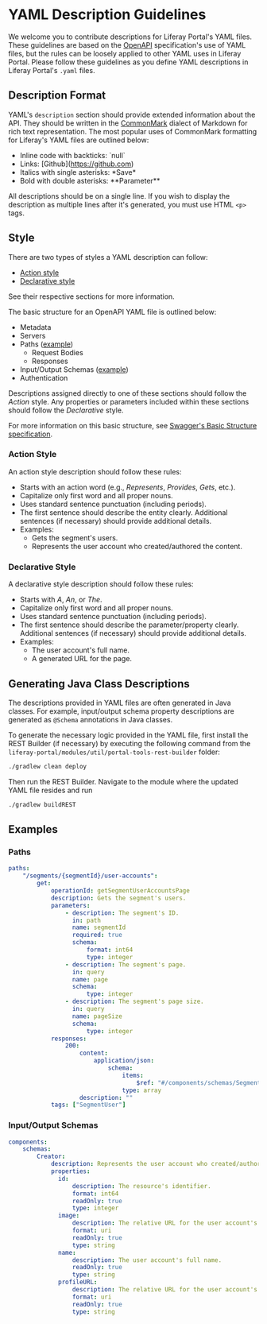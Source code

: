 # YAML Description Guidelines

We welcome you to contribute descriptions for Liferay Portal's YAML files. These
guidelines are based on the
[OpenAPI](https://swagger.io/docs/specification/about/) specification's use of
YAML files, but the rules can be loosely applied to other YAML uses in Liferay
Portal. Please follow these guidelines as you define YAML descriptions in
Liferay Portal's `.yaml` files.

## Description Format

YAML's `description` section should provide extended information about the API.
They should be written in the [CommonMark](https://commonmark.org/help/)
dialect of Markdown for rich text representation. The most popular uses of
CommonMark formatting for Liferay's YAML files are outlined below:

- Inline code with backticks: \`null\`
- Links: [Github]\(https://github.com)
- Italics with single asterisks: \*Save\*
- Bold with double asterisks: \*\*Parameter\*\*

All descriptions should be on a single line. If you wish to display the
description as multiple lines after it's generated, you must use HTML `<p>`
tags.

## Style

There are two types of styles a YAML description can follow:

- [Action style](#action-style)
- [Declarative style](#declarative-style)

See their respective sections for more information.

The basic structure for an OpenAPI YAML file is outlined below:

- Metadata
- Servers
- Paths ([example](#paths))
    - Request Bodies
    - Responses
- Input/Output Schemas ([example](#input-output-schemas))
- Authentication

Descriptions assigned directly to one of these sections should follow the
*Action* style. Any properties or parameters included within these sections
should follow the *Declarative* style.

For more information on this basic structure, see
[Swagger's Basic Structure specification](https://swagger.io/docs/specification/basic-structure/).

### Action Style

An action style description should follow these rules:

- Starts with an action word (e.g., *Represents*, *Provides*, *Gets*, etc.).
- Capitalize only first word and all proper nouns.
- Uses standard sentence punctuation (including periods).
- The first sentence should describe the entity clearly. Additional sentences
  (if necessary) should provide additional details.
- Examples:
    - Gets the segment's users.
    - Represents the user account who created/authored the content.

### Declarative Style

A declarative style description should follow these rules:

- Starts with *A*, *An*, or *The*.
- Capitalize only first word and all proper nouns.
- Uses standard sentence punctuation (including periods).
- The first sentence should describe the parameter/property clearly. Additional
  sentences (if necessary) should provide additional details.
- Examples:
    - The user account's full name.
    - A generated URL for the page.

## Generating Java Class Descriptions

The descriptions provided in YAML files are often generated in Java classes. For
example, input/output schema property descriptions are generated as `@Schema`
annotations in Java classes.

To generate the necessary logic provided in the YAML file, first install the
REST Builder (if necessary) by executing the following command from the
`liferay-portal/modules/util/portal-tools-rest-builder` folder:

```bash
./gradlew clean deploy
```

Then run the REST Builder. Navigate to the module where the updated YAML file
resides and run

```bash
./gradlew buildREST
```

## Examples

### Paths

```yaml
paths:
    "/segments/{segmentId}/user-accounts":
        get:
            operationId: getSegmentUserAccountsPage
            description: Gets the segment's users.
            parameters:
                - description: The segment's ID.
                  in: path
                  name: segmentId
                  required: true
                  schema:
                      format: int64
                      type: integer
                - description: The segment's page.
                  in: query
                  name: page
                  schema:
                      type: integer
                - description: The segment's page size.
                  in: query
                  name: pageSize
                  schema:
                      type: integer
            responses:
                200:
                    content:
                        application/json:
                            schema:
                                items:
                                    $ref: "#/components/schemas/SegmentUser"
                                type: array
                    description: ""
            tags: ["SegmentUser"]
```

### Input/Output Schemas

```yaml
components:
    schemas:
        Creator:
            description: Represents the user account who created/authored the content.
            properties:
              id:
                  description: The resource's identifier.
                  format: int64
                  readOnly: true
                  type: integer
              image:
                  description: The relative URL for the user account's image profile.
                  format: uri
                  readOnly: true
                  type: string
              name:
                  description: The user account's full name.
                  readOnly: true
                  type: string
              profileURL:
                  description: The relative URL for the user account's profile.
                  format: uri
                  readOnly: true
                  type: string
```